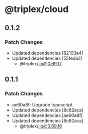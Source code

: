 # @triplex/cloud

## 0.1.2

### Patch Changes

- Updated dependencies [82103a4]
- Updated dependencies [55feda2]
  - @triplex/lib@0.69.17

## 0.1.1

### Patch Changes

- ae60a8f: Upgrade typescript.
- Updated dependencies [8c82aca]
- Updated dependencies [ae60a8f]
- Updated dependencies [8c82aca]
  - @triplex/lib@0.69.16
